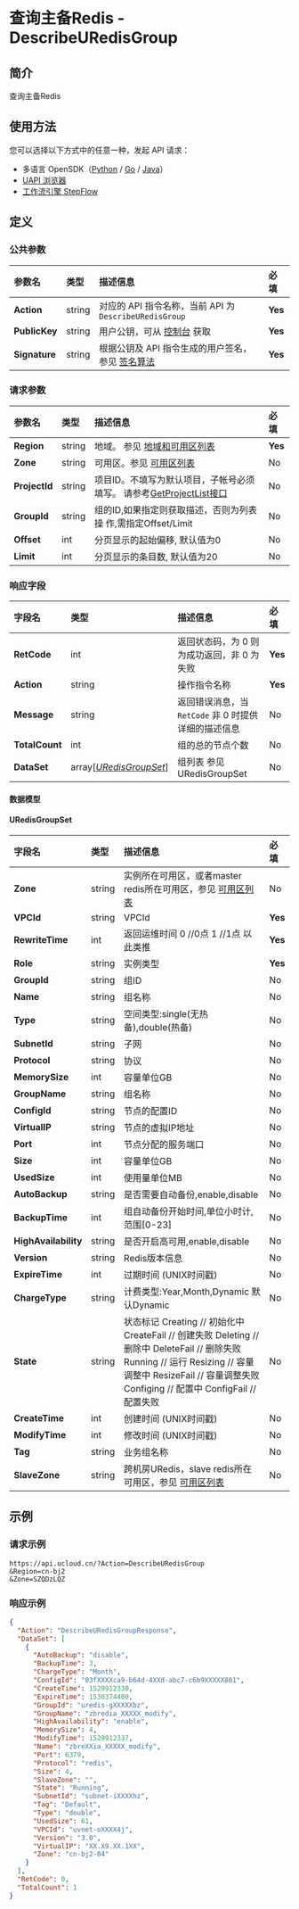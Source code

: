# 查询主备Redis - DescribeURedisGroup

## 简介

查询主备Redis





## 使用方法

您可以选择以下方式中的任意一种，发起 API 请求：
- 多语言 OpenSDK（[Python](https://github.com/ucloud/ucloud-sdk-python3) / [Go](https://github.com/ucloud/ucloud-sdk-go) / [Java](https://github.com/ucloud/ucloud-sdk-java)）
- [UAPI 浏览器](https://console.ucloud.cn/uapi/detail?id=DescribeURedisGroup)
- [工作流引擎 StepFlow](https://console.ucloud.cn/stepflow/manage/)

## 定义

### 公共参数

| 参数名 | 类型 | 描述信息 | 必填 |
|:---|:---|:---|:---|
| **Action**     | string  | 对应的 API 指令名称，当前 API 为 `DescribeURedisGroup`                        | **Yes** |
| **PublicKey**  | string  | 用户公钥，可从 [控制台](https://console.ucloud.cn/uapi/apikey) 获取                                             | **Yes** |
| **Signature**  | string  | 根据公钥及 API 指令生成的用户签名，参见 [签名算法](api/summary/signature.md)  | **Yes** |

### 请求参数

| 参数名 | 类型 | 描述信息 | 必填 |
|:---|:---|:---|:---|
| **Region** | string | 地域。 参见 [地域和可用区列表](api/summary/regionlist) |**Yes**|
| **Zone** | string | 可用区。参见 [可用区列表](api/summary/regionlist) |No|
| **ProjectId** | string | 项目ID。不填写为默认项目，子帐号必须填写。 请参考[GetProjectList接口](api/summary/get_project_list) |No|
| **GroupId** | string | 组的ID,如果指定则获取描述，否则为列表操 作,需指定Offset/Limit |No|
| **Offset** | int | 分页显示的起始偏移, 默认值为0 |No|
| **Limit** | int | 分页显示的条目数, 默认值为20 |No|

### 响应字段

| 字段名 | 类型 | 描述信息 | 必填 |
|:---|:---|:---|:---|
| **RetCode** | int | 返回状态码，为 0 则为成功返回，非 0 为失败 |**Yes**|
| **Action** | string | 操作指令名称 |**Yes**|
| **Message** | string | 返回错误消息，当 `RetCode` 非 0 时提供详细的描述信息 |No|
| **TotalCount** | int | 组的总的节点个数 |No|
| **DataSet** | array[[*URedisGroupSet*](#URedisGroupSet)] | 组列表 参见 URedisGroupSet |No|

#### 数据模型


#### URedisGroupSet

| 字段名 | 类型 | 描述信息 | 必填 |
|:---|:---|:---|:---|
| **Zone** | string | 实例所在可用区，或者master redis所在可用区，参见 [可用区列表](api/summary/regionlist) |No|
| **VPCId** | string | VPCId |**Yes**|
| **RewriteTime** | int | 返回运维时间 0 //0点 1 //1点 以此类推 |**Yes**|
| **Role** | string | 实例类型 |**Yes**|
| **GroupId** | string | 组ID |No|
| **Name** | string | 组名称 |No|
| **Type** | string | 空间类型:single(无热备),double(热备) |No|
| **SubnetId** | string | 子网 |No|
| **Protocol** | string | 协议 |No|
| **MemorySize** | int | 容量单位GB |No|
| **GroupName** | string | 组名称 |No|
| **ConfigId** | string | 节点的配置ID |No|
| **VirtualIP** | string | 节点的虚拟IP地址 |No|
| **Port** | int | 节点分配的服务端口 |No|
| **Size** | int | 容量单位GB |No|
| **UsedSize** | int | 使用量单位MB |No|
| **AutoBackup** | string | 是否需要自动备份,enable,disable |No|
| **BackupTime** | int | 组自动备份开始时间,单位小时计,范围[0-23] |No|
| **HighAvailability** | string | 是否开启高可用,enable,disable |No|
| **Version** | string | Redis版本信息 |No|
| **ExpireTime** | int | 过期时间 (UNIX时间戳) |No|
| **ChargeType** | string | 计费类型:Year,Month,Dynamic 默认Dynamic |No|
| **State** | string | 状态标记 Creating // 初始化中 CreateFail // 创建失败 Deleting // 删除中 DeleteFail // 删除失败 Running // 运行 Resizing // 容量调整中 ResizeFail // 容量调整失败 Configing // 配置中 ConfigFail // 配置失败 |No|
| **CreateTime** | int | 创建时间 (UNIX时间戳) |No|
| **ModifyTime** | int | 修改时间 (UNIX时间戳) |No|
| **Tag** | string | 业务组名称 |No|
| **SlaveZone** | string | 跨机房URedis，slave redis所在可用区，参见 [可用区列表](api/summary/regionlist) |No|

## 示例

### 请求示例
    
```
https://api.ucloud.cn/?Action=DescribeURedisGroup
&Region=cn-bj2
&Zone=SZQDzLQZ
```

### 响应示例
    
```json
{
  "Action": "DescribeURedisGroupResponse",
  "DataSet": [
    {
      "AutoBackup": "disable",
      "BackupTime": 3,
      "ChargeType": "Month",
      "ConfigId": "03fXXXXca9-b64d-4XXd-abc7-c6b9XXXXX801",
      "CreateTime": 1529912330,
      "ExpireTime": 1530374400,
      "GroupId": "uredis-gXXXXXbz",
      "GroupName": "zbredia_XXXXX_modify",
      "HighAvailability": "enable",
      "MemorySize": 4,
      "ModifyTime": 1529912337,
      "Name": "zbreXXia_XXXXX_modify",
      "Port": 6379,
      "Protocol": "redis",
      "Size": 4,
      "SlaveZone": "",
      "State": "Running",
      "SubnetId": "subnet-iXXXXhz",
      "Tag": "Default",
      "Type": "double",
      "UsedSize": 61,
      "VPCId": "uvnet-oXXXX4j",
      "Version": "3.0",
      "VirtualIP": "XX.X9.XX.1XX",
      "Zone": "cn-bj2-04"
    }
  ],
  "RetCode": 0,
  "TotalCount": 1
}
```





